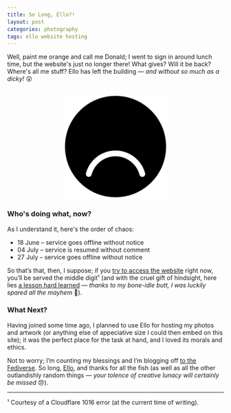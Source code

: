 ```yaml
---
title: So Long, Ello?!
layout: post
categories: photography
tags: ello website hosting
---
```


Well, paint me orange and call me Donald; I went to sign in around lunch time, but the website's just no longer there! What gives? Will it be back? Where's all me stuff? Ello has left the building — _and without so much as a dicky!_&nbsp;😲 

<div>
<center>
<img src="https://raw.githubusercontent.com/martbetz/martbetz.github.io/main/_includes/custom/ello-sad.png" style="padding-top: 15px;" class="align-center" alt="So long, Ello!" width="240">
</center>
</div>

<h3>Who's doing what, now?</h3>

As I understand it, here's the order of chaos:

- 18 June – service goes offline without notice
- 04 July – service is resumed without comment
- 27 July – service goes offline without notice

<!--So that's most certainly that, then, or so it apparently seems&nbsp;— _if&nbsp;you [try to access the website](https://www.ello.co), you'll be served the middle digit!_ ¹-->

So that’s that, then, I suppose; if you [try to access the website](https://www.ello.co) right now, you’ll be served the middle digit¹ (and with the cruel gift of hindsight, here lies [a lesson hard learned](https://danthornton.net/2023/06/is-it-goodbye-to-ello-another-niche-network-gone/#comment-34580) — _thanks to my bone-idle butt, I was luckily spared all the mayhem_&nbsp;😬).

<h3>What Next?</h3>

<!--Sadly, for a great many users of Ello, here lies [a lesson hard learned](https://danthornton.net/2023/06/is-it-goodbye-to-ello-another-niche-network-gone/#comment-34580). I&nbsp;was going to host all my shots there, along side my digital art (I already had an account, so it somewhat made practical sense). Preaching with blessings of hindsight, I was saved by my bone-idle butt; had I been otherwise inclined... 😬-->

Having joined some time ago, I planned to use Ello for hosting my photos and artwork (or anything else of appeciative size I could then embed on this site); it was the perfect place for the task at hand, and I loved its morals and ethics.

Not to worry; I’m counting my blessings and I’m blogging off [to the Fediverse](https://www.fediverse.to). So long, [Ello](https://en.m.wikipedia.org/wiki/Ello_(social_network)), and thanks for all the fish (as well as all the other outlandishly random things&nbsp;— <i>your tolence of creative lunacy will certainly be missed&nbsp;</i>😞).

<hr>

¹ Courtesy of a Cloudflare 1016 error (at the current time of writing).

